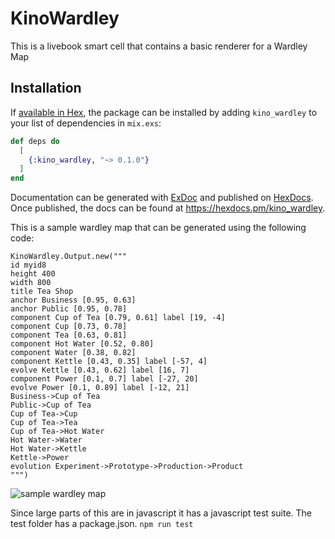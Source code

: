 # KinoWardley

This is a livebook smart cell that contains a basic renderer for a Wardley Map

## Installation

If [available in Hex](https://hex.pm/docs/publish), the package can be installed
by adding `kino_wardley` to your list of dependencies in `mix.exs`:

```elixir
def deps do
  [
    {:kino_wardley, "~> 0.1.0"}
  ]
end
```

Documentation can be generated with [ExDoc](https://github.com/elixir-lang/ex_doc)
and published on [HexDocs](https://hexdocs.pm). Once published, the docs can
be found at <https://hexdocs.pm/kino_wardley>.

This is a sample wardley map that can be generated using the following code:
```
KinoWardley.Output.new("""
id myid8
height 400
width 800
title Tea Shop
anchor Business [0.95, 0.63]
anchor Public [0.95, 0.78]
component Cup of Tea [0.79, 0.61] label [19, -4]
component Cup [0.73, 0.78]
component Tea [0.63, 0.81]
component Hot Water [0.52, 0.80]
component Water [0.38, 0.82]
component Kettle [0.43, 0.35] label [-57, 4]
evolve Kettle [0.43, 0.62] label [16, 7]
component Power [0.1, 0.7] label [-27, 20]
evolve Power [0.1, 0.89] label [-12, 21]
Business->Cup of Tea
Public->Cup of Tea
Cup of Tea->Cup
Cup of Tea->Tea
Cup of Tea->Hot Water
Hot Water->Water
Hot Water->Kettle 
Kettle->Power
evolution Experiment->Prototype->Production->Product
""")
```

![sample wardley map](https://github.com/chriseyre2000/kino_wardley/raw/master/src/cup-of-tea.png "Sample Wardley Map")



Since large parts of this are in javascript it has a javascript test suite.
The test folder has a package.json.
`npm run test`

